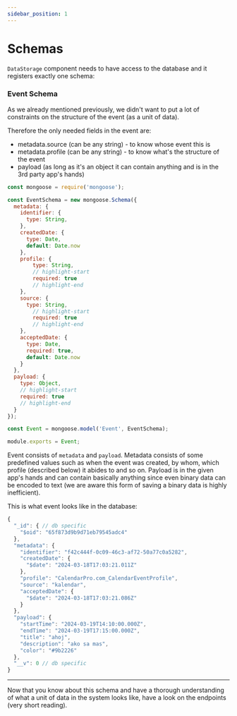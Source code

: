```yaml
---
sidebar_position: 1
---
```


# Schemas


`DataStorage` component needs to have access to the database and it registers exactly one schema:

### Event Schema

As we already mentioned previously, we didn't want to put a lot of constraints on the structure of the event (as a unit of data).

Therefore the only needed fields in the event are:

- metadata.source (can be any string) - to know whose event this is
- metadata.profile (can be any string) - to know what's the structure of the event
- payload (as long as it's an object it can contain anything and is in the 3rd party app's hands)

```js title="EventSchema"
const mongoose = require('mongoose');

const EventSchema = new mongoose.Schema({
  metadata: {
    identifier: {
      type: String,
    },
    createdDate: {
      type: Date,
      default: Date.now
    },
    profile: {
        type: String,
        // highlight-start
        required: true
        // highlight-end
    },
    source: {
      type: String,
        // highlight-start
        required: true
        // highlight-end
    },
    acceptedDate: {
      type: Date,
      required: true,
      default: Date.now
    }
  },
  payload: {
    type: Object,
    // highlight-start
    required: true
    // highlight-end
  }
});

const Event = mongoose.model('Event', EventSchema);

module.exports = Event;
```

Event consists of `metadata` and `payload`. Metadata consists of some predefined values such as when the event was created, by whom, which profile (described below) it abides to and so on. Payload is in the given app's hands and can contain basically anything since even binary data can be encoded to text (we are aware this form of saving a binary data is highly inefficient).

This is what event looks like in the database:

```js title="Event"
{
  "_id": { // db specific
    "$oid": "65f873d9b9d71eb79545adc4"
  },
  "metadata": {
    "identifier": "f42c444f-0c09-46c3-af72-50a77c0a5282",
    "createdDate": {
      "$date": "2024-03-18T17:03:21.011Z"
    },
    "profile": "CalendarPro.com_CalendarEventProfile",
    "source": "kalendar",
    "acceptedDate": {
      "$date": "2024-03-18T17:03:21.086Z"
    }
  },
  "payload": {
    "startTime": "2024-03-19T14:10:00.000Z",
    "endTime": "2024-03-19T17:15:00.000Z",
    "title": "ahoj",
    "description": "ako sa mas",
    "color": "#9b2226"
  },
  "__v": 0 // db specific
}
```

--- 

Now that you know about this schema and have a thorough understanding of what a unit of data in the system looks like, have a look on the endpoints (very short reading).